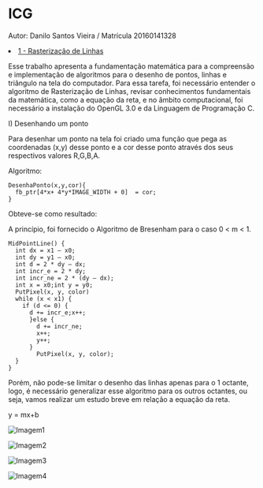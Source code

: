 # ICG

Autor: Danilo Santos Vieira / Matrícula 20160141328

<li><a href="#">1 - Rasterização de Linhas</a></li>


Esse trabalho apresenta a fundamentação matemática para a compreensão e implementação de algoritmos para o desenho de pontos, linhas e triângulo na tela do computador. Para essa tarefa, foi necessário entender o algoritmo de Rasterização de Linhas, revisar conhecimentos fundamentais da matemática, como a equação da reta, e no âmbito computacional, foi necessário a instalação do OpenGL 3.0 e da Linguagem de Programação C.

I) Desenhando um ponto

Para desenhar um ponto na tela foi criado uma função que pega as coordenadas (x,y) desse ponto e a cor desse ponto através dos seus respectivos valores R,G,B,A.

Algoritmo: 

```
DesenhaPonto(x,y,cor){
  fb_ptr[4*x+ 4*y*IMAGE_WIDTH + 0]  = cor;
}  
```
Obteve-se como resultado: 



A princípio, foi fornecido o Algoritmo de Bresenham para o caso 0 < m < 1.

```
MidPointLine() {
  int dx = x1 – x0;
  int dy = y1 – x0;
  int d = 2 * dy – dx;
  int incr_e = 2 * dy;
  int incr_ne = 2 * (dy – dx);
  int x = x0;int y = y0;
  PutPixel(x, y, color) 
  while (x < x1) {
    if (d <= 0) {
      d += incr_e;x++;
      }else {
        d += incr_ne;
        x++;
        y++;
      }
        PutPixel(x, y, color);
  }
}
```
Porém, não pode-se limitar o desenho das linhas apenas para o 1 octante, logo, é necessário generalizar esse algoritmo para os outros octantes, ou seja, vamos realizar um estudo breve em relação a equação da reta. 

y = mx+b



![Imagem1](https://user-images.githubusercontent.com/66951092/85497796-ed685580-b5b4-11ea-9c9b-f601a685a257.jpeg)

![Imagem2](https://user-images.githubusercontent.com/66951092/85497806-f22d0980-b5b4-11ea-984c-df3e296af453.jpeg)

![Imagem3](https://user-images.githubusercontent.com/66951092/85497812-f3f6cd00-b5b4-11ea-9dbc-8eb6949782e0.jpeg)

![Imagem4](https://user-images.githubusercontent.com/66951092/85497816-f5c09080-b5b4-11ea-861d-40de34db9f80.jpeg)








